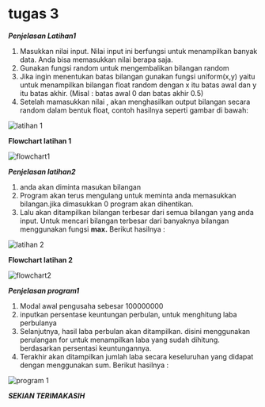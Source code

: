 # tugas 3
 _**Penjelasan Latihan1**_
 1. Masukkan nilai input. Nilai input ini berfungsi untuk menampilkan banyak data. Anda bisa memasukkan nilai berapa saja.
 2. Gunakan fungsi random untuk mengembalikan bilangan random
 3. Jika ingin menentukan batas bilangan gunakan fungsi uniform(x,y) yaitu untuk menampilkan bilangan float random dengan x itu batas awal dan y itu batas akhir. (Misal : batas awal 0 dan batas akhir 0.5)
 4. Setelah mamasukkan nilai , akan menghasilkan output bilangan secara random dalam bentuk float, contoh hasilnya seperti gambar di bawah:

![latihan 1 ](https://user-images.githubusercontent.com/56957271/68447765-aa1ec980-0213-11ea-83e2-d681d313dee5.JPG)

**Flowchart latihan 1**

![flowchart1](https://user-images.githubusercontent.com/56957271/68816391-e6897400-06b0-11ea-8bed-730be77ab440.JPG)

_**Penjelasan latihan2**_
 1. anda akan diminta masukan bilangan
 2. Program akan terus mengulang untuk meminta anda memasukkan bilangan.jika dimasukkan 0 program akan dihentikan.
 3. Lalu akan ditampilkan bilangan terbesar dari semua bilangan yang anda input. Untuk mencari bilangan terbesar dari banyaknya bilangan menggunakan fungsi **max.** Berikut hasilnya :

![latihan 2](https://user-images.githubusercontent.com/56957271/68393160-07783380-019e-11ea-8a27-914689c7fcc6.JPG)

**Flowchart latihan 2**

![flowchart2](https://user-images.githubusercontent.com/56957271/68816539-5c8ddb00-06b1-11ea-881e-c0dc9ac4afdf.JPG)

_**Penjelasan program1**_
1. Modal awal pengusaha sebesar 100000000
2. inputkan persentase keuntungan perbulan, untuk menghitung laba perbulanya
3. Selanjutnya, hasil laba perbulan akan ditampilkan. disini menggunakan perulangan for untuk menampilkan laba yang sudah dihitung. berdasarkan persentasi keuntungannya.
4. Terakhir akan ditampilkan jumlah laba secara keseluruhan yang didapat dengan menggunakan sum. Berikut hasilnya :

![program 1](https://user-images.githubusercontent.com/56957271/68393380-82414e80-019e-11ea-8d25-3e5cbdf14954.JPG)

_**SEKIAN TERIMAKASIH**_
